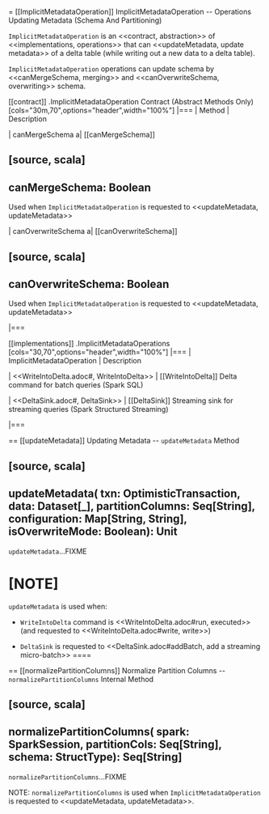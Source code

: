 = [[ImplicitMetadataOperation]] ImplicitMetadataOperation -- Operations Updating Metadata (Schema And Partitioning)

`ImplicitMetadataOperation` is an <<contract, abstraction>> of <<implementations, operations>> that can <<updateMetadata, update metadata>> of a delta table (while writing out a new data to a delta table).

`ImplicitMetadataOperation` operations can update schema by <<canMergeSchema, merging>> and <<canOverwriteSchema, overwriting>> schema.

[[contract]]
.ImplicitMetadataOperation Contract (Abstract Methods Only)
[cols="30m,70",options="header",width="100%"]
|===
| Method
| Description

| canMergeSchema
a| [[canMergeSchema]]

[source, scala]
----
canMergeSchema: Boolean
----

Used when `ImplicitMetadataOperation` is requested to <<updateMetadata, updateMetadata>>

| canOverwriteSchema
a| [[canOverwriteSchema]]

[source, scala]
----
canOverwriteSchema: Boolean
----

Used when `ImplicitMetadataOperation` is requested to <<updateMetadata, updateMetadata>>

|===

[[implementations]]
.ImplicitMetadataOperations
[cols="30,70",options="header",width="100%"]
|===
| ImplicitMetadataOperation
| Description

| <<WriteIntoDelta.adoc#, WriteIntoDelta>>
| [[WriteIntoDelta]] Delta command for batch queries (Spark SQL)

| <<DeltaSink.adoc#, DeltaSink>>
| [[DeltaSink]] Streaming sink for streaming queries (Spark Structured Streaming)

|===

== [[updateMetadata]] Updating Metadata -- `updateMetadata` Method

[source, scala]
----
updateMetadata(
  txn: OptimisticTransaction,
  data: Dataset[_],
  partitionColumns: Seq[String],
  configuration: Map[String, String],
  isOverwriteMode: Boolean): Unit
----

`updateMetadata`...FIXME

[NOTE]
====
`updateMetadata` is used when:

* `WriteIntoDelta` command is <<WriteIntoDelta.adoc#run, executed>> (and requested to <<WriteIntoDelta.adoc#write, write>>)

* `DeltaSink` is requested to <<DeltaSink.adoc#addBatch, add a streaming micro-batch>>
====

== [[normalizePartitionColumns]] Normalize Partition Columns -- `normalizePartitionColumns` Internal Method

[source, scala]
----
normalizePartitionColumns(
  spark: SparkSession,
  partitionCols: Seq[String],
  schema: StructType): Seq[String]
----

`normalizePartitionColumns`...FIXME

NOTE: `normalizePartitionColumns` is used when `ImplicitMetadataOperation` is requested to <<updateMetadata, updateMetadata>>.
